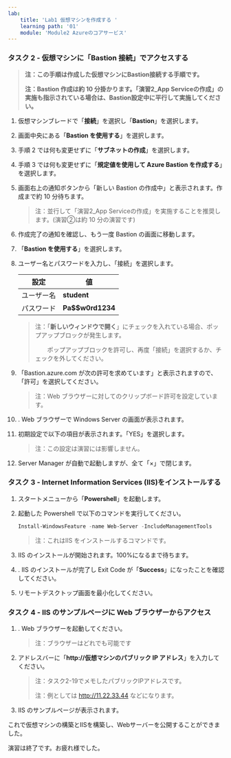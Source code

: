 ```yaml
---
lab:
    title: 'Lab1 仮想マシンを作成する	'
    learning path: '01'
    module: 'Module2 Azureのコアサービス'
---
```


### タスク 2 - 仮想マシンに「Bastion 接続」でアクセスする

> **注：この手順は作成した仮想マシンにBastion接続する手順です。**
>
> **注：Bastion 作成は約 10 分掛かります。「演習2_App Serviceの作成」の実施も指示されている場合は、Bastion設定中に平行して実施してください。**

1. 仮想マシンブレードで「**接続**」を選択し「**Bastion**」を選択します。

2. 画面中央にある「**Bastion を使用する**」を選択します。

3. 手順 2 では何も変更せずに「**サブネットの作成**」を選択します。

3. 手順 3 では何も変更せずに「**規定値を使用して Azure Bastion を作成する**」を選択します。

3. 画面右上の通知ボタンから「新しい Bastion の作成中」と表示されます。作成まで約 10 分待ちます。

    > 注：並行して「演習2_App Serviceの作成」を実施することを推奨します。(演習②は約 10 分の演習です)
    
3. 作成完了の通知を確認し、もう一度 Bastion の画面に移動します。

3. 「**Bastion を使用する**」を選択します。

8. ユーザー名とパスワードを入力し、「接続」を選択します。

    | 設定       | 値               |
    | ---------- | ---------------- |
    | ユーザー名 | **student**      |
    | パスワード | **Pa$$w0rd1234** |

    > 注：「**新しいウィンドウで開く**」にチェックを入れている場合、ポップアップブロックが発生します。 
    >
    > 　　ポップアップブロックを許可し、再度「接続」を選択するか、チェックを外してください。

    

9. 「Bastion.azure.com が次の許可を求めています」と表示されますので、「許可」を選択してください。 

    > 注：Web ブラウザーに対してのクリップボード許可を設定しています。

5. . Web ブラウザーで Windows Server の画面が表示されます。

5. 初期設定で以下の項目が表示されます。「YES」を選択します。

    > 注：この設定は演習には影響しません。

6. Server Manager が自動で起動しますが、全て「×」で閉じます。



### タスク 3 - Internet Information Services (IIS)をインストールする

1. スタートメニューから「**Powershell**」を起動します。

2. 起動した Powershell で以下のコマンドを実行してください。

     ```powershell
     Install-WindowsFeature -name Web-Server -IncludeManagementTools
     ```

     > 注：これはIIS をインストールするコマンドです。

3. IIS のインストールが開始されます。100%になるまで待ちます。

4. . IIS のインストールが完了し Exit Code が「**Success**」になったことを確認してください。

5. リモートデスクトップ画面を最小化してください。

     

### タスク 4 - IIS のサンプルページに Web ブラウザーからアクセス

1. . Web ブラウザーを起動してください。

     > 注：ブラウザーはどれでも可能です

2. アドレスバーに「**http://仮想マシンのパブリック IP アドレス**」を入力してください。

    > 注：タスク2-19でメモしたパブリックIPアドレスです。
    >
    > 注：例としては http://11.22.33.44 などになります。

3.  IIS のサンプルページが表示されます。



これで仮想マシンの構築とIISを構築し、Webサーバーを公開することができました。



演習は終了です。お疲れ様でした。
